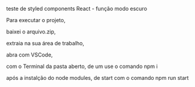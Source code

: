 teste de styled components React - função modo escuro

Para executar o projeto,

baixei o arquivo.zip,

extraia na sua área de trabalho,

abra com VSCode,

com o Terminal da pasta aberto, de um use o comando npm i

após a instalção do node modules, de start com o comando npm run start
